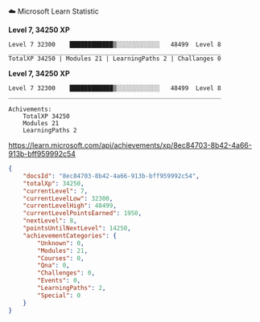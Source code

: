 
☁️ Microsoft Learn Statistic 

**Level 7, 34250 XP**

```
Level 7 32300    ████████████▒░░░░░░░░░░░░   48499  Level 8
___________________________________________________________
TotalXP 34250 | Modules 21 | LearningPaths 2 | Challanges 0
```




**Level 7, 34250 XP**

```
Level 7 32300    ████████████▒░░░░░░░░░░░░   48499  Level 8
___________________________________________________________

Achivements:
    TotalXP 34250
    Modules 21
    LearningPaths 2
```


https://learn.microsoft.com/api/achievements/xp/8ec84703-8b42-4a66-913b-bff959992c54
```json
{
    "docsId": "8ec84703-8b42-4a66-913b-bff959992c54",
    "totalXp": 34250,
    "currentLevel": 7,
    "currentLevelLow": 32300,
    "currentLevelHigh": 48499,
    "currentLevelPointsEarned": 1950,
    "nextLevel": 8,
    "pointsUntilNextLevel": 14250,
    "achievementCategories": {
        "Unknown": 0,
        "Modules": 21,
        "Courses": 0,
        "Qna": 0,
        "Challenges": 0,
        "Events": 0,
        "LearningPaths": 2,
        "Special": 0
    }
}
```
